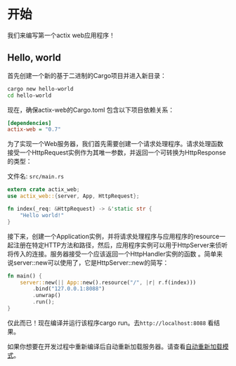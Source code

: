 # 开始

我们来编写第一个actix web应用程序！

## Hello, world

首先创建一个新的基于二进制的Cargo项目并进入新目录：

```bash
cargo new hello-world
cd hello-world
```

现在，确保actix-web的Cargo.toml 包含以下项目依赖关系：

```ini
[dependencies]
actix-web = "0.7"
```

为了实现一个Web服务器，我们首先需要创建一个请求处理程序。请求处理函数接受一个HttpRequest实例作为其唯一参数，并返回一个可转换为HttpResponse的类型：

文件名: `src/main.rs`

```rust
extern crate actix_web;
use actix_web::{server, App, HttpRequest};

fn index(_req: &HttpRequest) -> &'static str {
    "Hello world!"
}
```

接下来，创建一个Application实例，并将请求处理程序与应用程序的resource一起注册在特定HTTP方法和路径，然后，应用程序实例可以用于HttpServer来侦听将传入的连接。服务器接受一个应该返回一个HttpHandler实例的函数 。简单来说server::new可以使用了，它是HttpServer::new的简写：

```rust
fn main() {
    server::new(|| App::new().resource("/", |r| r.f(index)))
        .bind("127.0.0.1:8088")
        .unwrap()
        .run();
}
```

仅此而已！现在编译并运行该程序cargo run。去`http://localhost:8088` 看结果。

如果你想要在开发过程中重新编译后自动重新加载服务器。请查看[自动重新加载模式](../theme/autoreload)。
